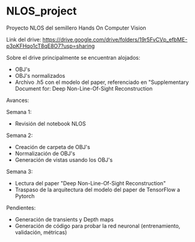 # NLOS_project
Proyecto NLOS del semillero Hands On Computer Vision

Link del drive:
https://drive.google.com/drive/folders/19r5FvCVp_efbME-p3pKFHqo1cT8qE8O7?usp=sharing

Sobre el drive principalmente se encuentran alojados:
- OBJ's
- OBJ's normalizados
- Archivo .h5 con el modelo del paper, referenciado en "Supplementary Document for: Deep Non-Line-Of-Sight Reconstruction

Avances:

Semana 1:
- Revisión del notebook NLOS

Semana 2:
- Creación de carpeta de OBJ's
- Normalización de OBJ's
- Generación de vistas usando los OBJ's

Semana 3:
- Lectura del paper "Deep Non-Line-Of-Sight Reconstruction"
- Traspaso de la arquitectura del modelo del paper de TensorFlow a Pytorch

Pendientes:
- Generación de transients y Depth maps
- Generación de código para probar la red neuronal (entrenamiento, validación, métricas)
